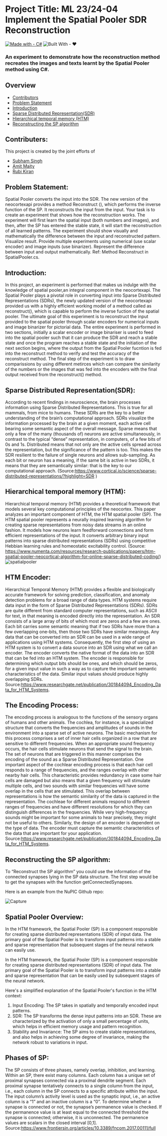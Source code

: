 # Project Title: ML 23/24-04 Implement the Spatial Pooler SDR Reconstruction
[![Made with - C#](https://img.shields.io/badge/Made_with-C%23-2ea44f?style=for-the-badge&logo=C%23)](https://learn.microsoft.com/en-us/dotnet/csharp/)
![Built With - ❤️](https://img.shields.io/badge/Built_With-❤️-2ea44f?style=for-the-badge&logo=Love)

### An experiment to demonstrate how the reconstruction method recreates the images and texts learnt by the Spatial Pooler method using C#.
## Overview
* [Contributors](#Contributers)
* [Problem Statement](#Problem-Statement)
* [Introduction](#Introduction)
* [Sparse Distributed Representation(SDR)](#Sparse-Distributed-Representation)
* [Hierarchical temporal memory (HTM)](#Hierarchical-temporal-memory)
* [Reconstructing the SP algorithm](#Reconstructing-the-SP-algorithm)
  
## Contributers:

This project is created by the joint efforts of
* [Subham Singh](https://github.com/Subham2901)
* [Amit Maity](https://github.com/Neel1097)
* [Rubi Kiran](https://github.com/RubiKirann)

 ## Problem Statement: 
 Spatial Pooler converts the input into the SDR. The new version of the neocortexapi provides a method Reconstruct (), which performs the inverse function of the SP. It reconstructs the input from the input. Your task is to create an experiment that shows how the reconstruction works. The experiment will first learn the spatial input (both numbers and images), and then, after the SP has entered the stable state, it will start the reconstruction of all learned patterns.
The experiment should show visually and mathematically the difference between the input and reconstructed pattern.
Visualize result. Provide multiple experiments using numerical (use scalar encoder) and image inputs (use binarizer).
Represent the difference between input and output mathematically.
Ref: Method Reconstruct in SpatialPooler.cs.
 ## Introduction:
 
 In this project, an experiment is performed that makes us indulge with the knowledge of spatial pooler,an integral component in the neocortexapi. The Spatial Pooler plays a pivotal role in converting input into Sparse Distributed Representations (SDRs), the newly updated version of the neocortexapi provided us with a highly efficient working model of a method called as reconstruct(), which is capable to perform the inverse fuction of the spatial pooler.
The ultimate goal of this experiment is to reconstruct the input provided to the spatial pooler through scalar encoders for numerical inputs and image binarizer for pictorial data. The entire experiment is performed in two sections, initially a scalar encoder or image binariser is used to feed into the spatial pooler such that it can produce the SDR and reach a stable state and once the program reaches a stable state and the initiation of the next section begins, where the output from the Spatial Pooler fucntion is fed into the reconstruct method to verify and test the accuracy of the reconstruct method.
 The final step of the experiment is to draw comparissions by using different metirces which can compare the similarity of the numbers or the images that was fed into the encoders with the final output received from the reconstruct() method.
 
 ## Sparse Distributed Representation(SDR):

According to recent findings in neuroscience, the brain processes information using Sparse Distributed Representations. This is true for all mammals, from mice to humans. These SDRs are the key to a better understanding of the brain’s computational approach. SDRs visualize the information processed by the brain at a given moment, each active cell bearing some semantic aspect of the overall message. 
Sparse means that only a few of the many (thousands of) neurons are active simultaneously, in contrast to the typical “dense” representation, in computers, of a few bits of 0s and 1s. Distributed means that not only are the active cells spread across the representation, but the significance of the pattern is too. This makes the SDR resilient to the failure of single neurons and allows sub-sampling. As each bit or neuron has a meaning, if the same bit is active in two SDRs, it means that they are semantically similar: that is the key to our computational approach. (Source:https://www.cortical.io/science/sparse-distributed-representations/?highlight=SDR )

 ## Hierarchical temporal memory (HTM):

Hierarchical temporal memory (HTM) provides a theoretical framework that models several key computational principles of the neocortex. This paper analyzes an important component of HTM, the HTM spatial pooler (SP). The HTM spatial pooler represents a neurally inspired learning algorithm for creating sparse representations from noisy data streams in an online fashion. It models how neurons learn feedforward connections and form efficient representations of the input. It converts arbitrary binary input patterns into sparse distributed representations (SDRs) using competitive Hebbian learning rules and homeostatic excitability control. (Source: https://www.numenta.com/resources/research-publications/papers/htm-spatial-pooler-neocortical-algorithm-for-online-sparse-distributed-coding/)
![spatialpooler](https://github.com/Neel1097/Team-ByteBaite_neocortexapi/assets/60136654/b8b2db0b-3935-46cc-a203-5a3b6c22e68d)

## HTM Encoder:

Hierarchical Temporal Memory (HTM) provides a flexible and biologically accurate framework for solving prediction, classification, and anomaly detection problems for a broad range of data types. HTM systems require data input in the form of Sparse Distributed Representations (SDRs). SDRs are quite different from standard computer representations, such as ASCII for text, in that meaning is encoded directly into the representation. An SDR consists of a large array of bits of which most are zeros and a few are ones. Each bit carries some semantic meaning that if two SDRs have more than a few overlapping one-bits, then those two SDRs have similar meanings. Any data that can be converted into an SDR can be used in a wide range of applications using HTM systems.
Consequently, the first step of using an HTM system is to convert a data source into an SDR using what we call an encoder. The encoder converts the native format of the data into an SDR that can be fed into an HTM system. The encoder is responsible for determining which output bits should be ones, and which should be zeros, for a given input value in such a way as to capture the important semantic characteristics of the data. Similar input values should produce highly overlapping SDRs. Source:https://www.researchgate.net/publication/301844094_Encoding_Data_for_HTM_Systems.
## The Encoding Process:

The encoding process is analogous to the functions of the sensory organs of humans and other animals. The cochlea, for instance, is a specialized structure that converts the frequencies and amplitudes of sounds in the environment into a sparse set of active neurons. The basic mechanism for this process comprises a set of inner hair cells organized in a row that are sensitive to different frequencies. When an appropriate sound frequency occurs, the hair cells stimulate neurons that
send the signal to the brain. The set of neurons that are triggered in this manner comprises the encoding of the sound as a Sparse Distributed Representation. 
One important aspect of the cochlear encoding process is that each hair cell responds to a range of frequencies, and the ranges overlap with other nearby hair cells. This characteristic provides redundancy in case some hair cells are damaged but also means that a given frequency will stimulate multiple cells, and two sounds with similar frequencies will have some overlap in the cells that are stimulated. This overlap between representations is how the semantic similarity of the data is captured in the representation.
The cochleae for different animals respond to different ranges of frequencies and have different resolutions for which they can distinguish differences in the frequencies. While very high-frequency sounds might be important for some animals to hear precisely, they might not be useful to others. Similarly, the design of an encoder is dependent on the type of data. The encoder must capture the semantic characteristics of the data that are important for your application. Source:https://www.researchgate.net/publication/301844094_Encoding_Data_for_HTM_Systems.

 ## Reconstructing the SP algorithm:
  
To “Reconstruct the SP algorithm” you could use the information of the connected synapses lying in the SP data structure. The first step would be to get the synapses with the function getConnectedSynapses.

Here is an example from the NuPIC Github repo:

![Capture](https://github.com/Neel1097/Team-ByteBaite_neocortexapi/assets/60136654/642e46ce-1018-4ea3-a278-2854aca7af32)

## Spatial Pooler Overview: 

In the HTM framework, the Spatial Pooler (SP) is a component responsible for creating sparse distributed representations (SDR) of input data. The primary goal of the Spatial Pooler is to transform input patterns into a stable and sparse representation that subsequent stages of the neural network can easily use.  

In the HTM framework, the Spatial Pooler (SP) is a component responsible for creating sparse distributed representations (SDR) of input data. The primary goal of the Spatial Pooler is to transform input patterns into a stable and sparse representation that can be easily used by subsequent stages of the neural network.  

Here's a simplified explanation of the Spatial Pooler's function in the HTM context:
1. Input Encoding: The SP takes in spatially and temporally encoded input patterns.
2. SDR: The SP transforms the dense input patterns into an SDR. These are characterized by the activation of only a small percentage of units, which helps in efficient memory usage and pattern recognition.
3. Stability and Invariance: The SP aims to create stable representations, and also helps in achieving some degree of invariance, making the network robust to variations in input.

## Phases of SP:
The SP consists of three phases, namely overlap, inhibition, and learning. Within an SP, there exist many columns. Each column has a unique set of proximal synapses connected via a proximal dendrite segment. Each proximal synapse tentatively connects to a single column from the input, i.e., each column in the SP connects to a specific attribute within the input. The input column’s activity level is used as the synaptic input, i.e., an active column is a “1” and an inactive column is a “0”.
To determine whether a synapse is connected or not, the synapse’s permanence value is checked. If the permanence value is at least equal to the connected threshold the synapse is connected; otherwise, it is unconnected. The permanence values are scalars in the closed interval [0,1]. Source:https://www.frontiersin.org/articles/10.3389/fncom.2017.00111/full





